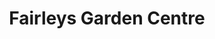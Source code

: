 ---
title: "Fairleys Garden Centre"
url: /cairneyhill/fairleys-garden-centre/
shop: Garten-Center
---
